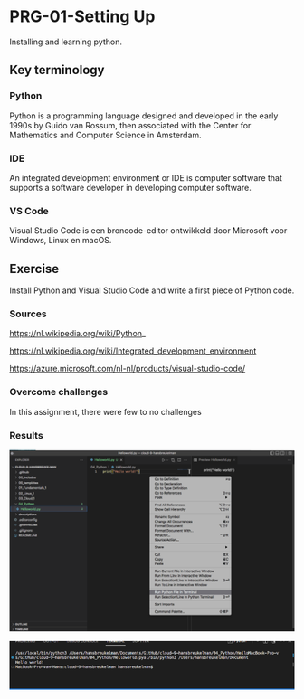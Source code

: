 # PRG-01-Setting Up
Installing and learning python.

## Key terminology
### Python
Python is a programming language designed and developed in the early 1990s by Guido van Rossum, then associated with the Center for Mathematics and Computer Science in Amsterdam.

### IDE
An integrated development environment or IDE is computer software that supports a software developer in developing computer software.

### VS Code
Visual Studio Code is een broncode-editor ontwikkeld door Microsoft voor Windows, Linux en macOS.

###

## Exercise
Install Python and Visual Studio Code and write a first piece of Python code.

### Sources
https://nl.wikipedia.org/wiki/Python_

https://nl.wikipedia.org/wiki/Integrated_development_environment

https://azure.microsoft.com/nl-nl/products/visual-studio-code/

### Overcome challenges
In this assignment, there were few to no challenges

### Results

![re](https://github.com/Techgrounds-Cloud-9/cloud-9-hansbreukelman/blob/11c6cfce42e314fa64d4d9f2ee490409ee696f10/00_includes/Week_4/PRG/PRG-01_01.png)

![ee](https://github.com/Techgrounds-Cloud-9/cloud-9-hansbreukelman/blob/11c6cfce42e314fa64d4d9f2ee490409ee696f10/00_includes/Week_4/PRG/PRG-01_02.png)
